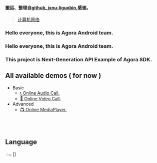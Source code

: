 #### 搬运、整理自[github_jxnu-liguobin](https://github.com/jxnu-liguobin/Java-Learning-Summary),感谢。
>[计算机网络](https://github.com/oOJohn6Oo/ChargeEveryDay/tree/master/doc/network.md)

### Hello everyone, this is Agora Android team.

### Hello everyone, this is Agora Android team.

### This project is Next-Generation API Example of Agora SDK.

## All available demos ( for now )
- Basic
	- [📞 Online Audio Call.][basicAudio]
	- [🎥 Online Video Call.][basicVideo]
- Advanced
	- [📺 Online MediaPlayer.][advancedMediaPlayer]

<br/>
<br/>

## Language
[<img align="left" alt="Java" width="24px" src="https://raw.githubusercontent.com/github/explore/80688e429a7d4ef2fca1e82350fe8e3517d3494d/topics/java/java.png"/>]

<br/>
<br/>

[basicAudio]: src/main/java/io/agora/ng_api/ui/fragment/JoinChannelAudioFragment.java
[basicVideo]: src/main/java/io/agora/ng_api/ui/fragment/JoinChannelVideoFragment.java
[advancedMediaPlayer]: src/main/java/io/agora/ng_api/ui/fragment/MediaPlayerFragment.java